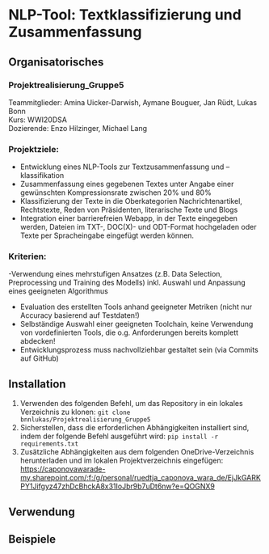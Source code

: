 # NLP-Tool: Textklassifizierung und Zusammenfassung
## Organisatorisches

### Projektrealisierung_Gruppe5
Teammitglieder: Amina Uicker-Darwish, Aymane Bouguer, Jan Rüdt, Lukas Bonn <br>
Kurs: WWI20DSA <br>
Dozierende: Enzo Hilzinger, Michael Lang

### Projektziele: 
- Entwicklung eines NLP-Tools zur Textzusammenfassung und –klassifikation
- Zusammenfassung eines gegebenen Textes unter Angabe einer gewünschten Kompressionsrate zwischen 20% und 80%
- Klassifizierung der Texte in die Oberkategorien Nachrichtenartikel, Rechtstexte, Reden von Präsidenten, literarische Texte und Blogs
- Integration einer barrierefreien Webapp, in der Texte eingegeben werden, Dateien im TXT-, DOC(X)- und ODT-Format hochgeladen oder Texte per Spracheingabe eingefügt werden können.
  
### Kriterien:

-Verwendung eines mehrstufigen Ansatzes (z.B. Data Selection, Preprocessing und Training des
Modells) inkl. Auswahl und Anpassung eines geeigneten Algorithmus
- Evaluation des erstellten Tools anhand geeigneter Metriken (nicht nur Accuracy basierend auf
Testdaten!)
- Selbständige Auswahl einer geeigneten Toolchain, keine Verwendung von vordefinierten Tools,
die o.g. Anforderungen bereits komplett abdecken!
- Entwicklungsprozess muss nachvollziehbar gestaltet sein (via Commits auf GitHub)


## Installation
1. Verwenden des folgenden Befehl, um das Repository in ein lokales Verzeichnis zu klonen: `git clone bnnlukas/Projektrealisierung_Gruppe5`
2. Sicherstellen, dass die erforderlichen Abhängigkeiten installiert sind, indem der folgende Befehl ausgeführt wird: `pip install -r requirements.txt`
3. Zusätzliche Abhängigkeiten aus dem folgenden OneDrive-Verzeichnis herunterladen und im lokalen Projektverzeichnis eingefügen:
https://caponovawarade-my.sharepoint.com/:f:/g/personal/ruedtja_caponova_wara_de/EjJkGARKPY1Jifgyz47zhDcBhckA8x31IoJbr9b7uDt6nw?e=QOGNX9

## Verwendung



## Beispiele























